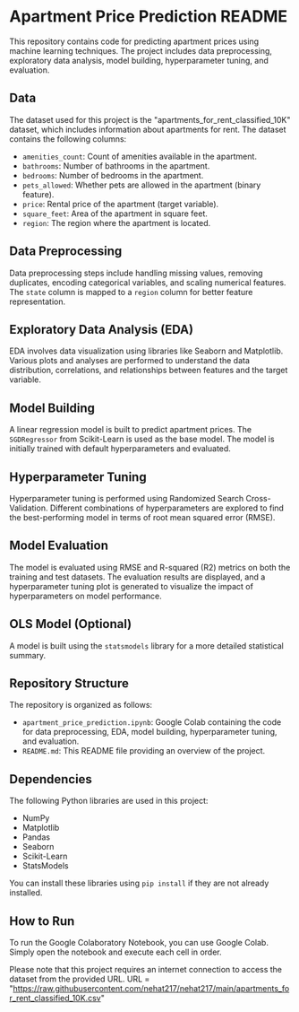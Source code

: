 # Apartment Price Prediction README

This repository contains code for predicting apartment prices using machine learning techniques. The project includes data preprocessing, exploratory data analysis, model building, hyperparameter tuning, and evaluation.

## Data

The dataset used for this project is the "apartments_for_rent_classified_10K" dataset, which includes information about apartments for rent. The dataset contains the following columns:

- `amenities_count`: Count of amenities available in the apartment.
- `bathrooms`: Number of bathrooms in the apartment.
- `bedrooms`: Number of bedrooms in the apartment.
- `pets_allowed`: Whether pets are allowed in the apartment (binary feature).
- `price`: Rental price of the apartment (target variable).
- `square_feet`: Area of the apartment in square feet.
- `region`: The region where the apartment is located.

## Data Preprocessing

Data preprocessing steps include handling missing values, removing duplicates, encoding categorical variables, and scaling numerical features. The `state` column is mapped to a `region` column for better feature representation.

## Exploratory Data Analysis (EDA)

EDA involves data visualization using libraries like Seaborn and Matplotlib. Various plots and analyses are performed to understand the data distribution, correlations, and relationships between features and the target variable.

## Model Building

A linear regression model is built to predict apartment prices. The `SGDRegressor` from Scikit-Learn is used as the base model. The model is initially trained with default hyperparameters and evaluated.

## Hyperparameter Tuning

Hyperparameter tuning is performed using Randomized Search Cross-Validation. Different combinations of hyperparameters are explored to find the best-performing model in terms of root mean squared error (RMSE).

## Model Evaluation

The model is evaluated using RMSE and R-squared (R2) metrics on both the training and test datasets. The evaluation results are displayed, and a hyperparameter tuning plot is generated to visualize the impact of hyperparameters on model performance.

## OLS Model (Optional)

A model is built using the `statsmodels` library for a more detailed statistical summary.

## Repository Structure

The repository is organized as follows:

- `apartment_price_prediction.ipynb`: Google Colab containing the code for data preprocessing, EDA, model building, hyperparameter tuning, and evaluation.
- `README.md`: This README file providing an overview of the project.

## Dependencies

The following Python libraries are used in this project:

- NumPy
- Matplotlib
- Pandas
- Seaborn
- Scikit-Learn
- StatsModels

You can install these libraries using `pip install` if they are not already installed.

## How to Run

To run the Google Colaboratory Notebook, you can use Google Colab. Simply open the notebook and execute each cell in order.

Please note that this project requires an internet connection to access the dataset from the provided URL.
URL = "https://raw.githubusercontent.com/nehat217/nehat217/main/apartments_for_rent_classified_10K.csv"
